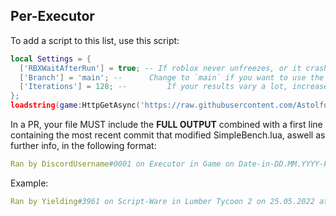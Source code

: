 ## Per-Executor
To add a script to this list, use this script:
```lua
local Settings = {
  ['RBXWaitAfterRun'] = true; -- If roblox never unfreezes, or it crashes, change false here to true.
  ['Branch'] = 'main'; --      Change to `main` if you want to use the latest development version. Please note that it's score may be different between commits.
  ['Iterations'] = 128; --         If your results vary a lot, increase this. If, with RBXWaitAfterRun, it takes way too long, you can lower this number, however this will make the result less accurate.
};
loadstring(game:HttpGetAsync('https://raw.githubusercontent.com/AstolfoBrew/SimpleBench/main/RBXExecutorLoader.lua'))(Settings);
```

In a PR, your file MUST include the **FULL OUTPUT** combined with a first line containing the most recent commit that modified SimpleBench.lua, aswell as further info, in the following format:
```yml
Ran by DiscordUsername#0001 on Executor in Game on Date-in-DD.MM.YYYY-Format at Time-In-12h-Format Timezone on version Script-Version (Commit-Hash)
```
Example:
```yml
Ran by Yielding#3961 on Script-Ware in Lumber Tycoon 2 on 25.05.2022 at 1:55PM CEST on version 1.1.2-DEV (bcc942f784beea7f939c60729eb0686ea4987b4c)
```
